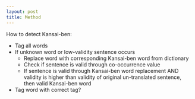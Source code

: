 ```yaml
---
layout: post
title: Method
---
```


How to detect Kansai-ben:

* Tag all words
* If unknown word or low-validity sentence occurs
  + Replace word with corresponding Kansai-ben word from dictionary
  + Check if sentence is valid through co-occurrence value
  + If sentence is valid through Kansai-ben word replacement AND validity is higher than validity of original un-translated sentence, then valid Kansai-ben word
* Tag word with correct tag?
